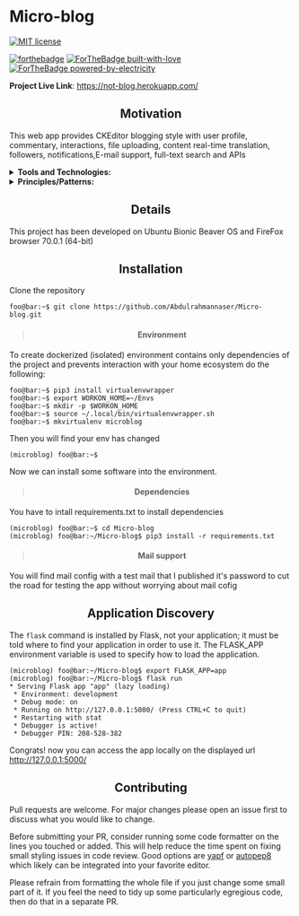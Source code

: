 # Micro-blog
[![MIT license](https://img.shields.io/badge/License-MIT-blue.svg)](https://github.com/Abdulrahmannaser/Micro-blog/blob/master/LICENSE)

[![forthebadge](https://forthebadge.com/images/badges/made-with-python.svg)](https://github.com/python)
[![ForTheBadge built-with-love](http://ForTheBadge.com/images/badges/built-with-love.svg)](https://en.wikipedia.org/wiki/Love)
[![ForTheBadge powered-by-electricity](http://ForTheBadge.com/images/badges/powered-by-electricity.svg)](https://en.wikipedia.org/wiki/Electricity)

**Project Live Link**: https://not-blog.herokuapp.com/

<center> <h2>Motivation</h2> </center>

This web app provides CKEditor blogging style with user profile, commentary, interactions, file uploading, content real-time translation, followers, notifications,E-mail support, full-text search and APIs

 <details align="center">
    <summary align="left"><strong>Tools and Technologies:</strong></summary>
     <table align="center">
         <tr align="center">
             <td  align = "center"><img src="https://i.ibb.co/rMD65VH/145-1450089-python-flask-icon.png" width=50px/><br>Flask</td>
             <td  align = "center"><img src="https://i.ibb.co/9rn37G0/853-8535155-sqlite-clipart-sqlite-icon.png" width=35px/><br>SQLite</td>
             <td  align = "center"><img src="https://i.ibb.co/kx5ZQG4/15215445.png" width=53px/><br>SQLAlchemy</td>
             <td  align = "center"><img src="https://i.ibb.co/pr1VWqn/images.png" width=53px/><br>Elasticsearch</td>
             <td  align = "center"><img src="https://i.ibb.co/WFX56GR/icons8-html-filetype-50.png" width=50px/><br>HTML</td>
             <td  align = "center"><img src="https://i.ibb.co/KbzNs5K/icons8-css-filetype-50.png" width=50px/><br>CSS</td>
           <td  align = "center"><img src="https://i.ibb.co/HNnBvJv/bootstrap-226077.png" width=50px/><br>Bootstrap</td>
         </tr>    
         <tr align="center">
           <td  align = "center"><img src="https://i.ibb.co/x6k2XfJ/icons8-javascript-50.png" width=50px/><br>JavaScript</td>
           <td  align = "center"><img src="https://i.ibb.co/DDxvVSN/icons8-jquery-50.png" width=50px/><br>JQuery</td>
           <td  align = "center"><img src="https://i.ibb.co/JjXnkDZ/6707cfe60d0ae430dea81b1a5cdd3402.png" width=50px/><br>AJAX</td>
           <td  align = "center"><img src="https://i.ibb.co/tXV3rQ9/1-h-MIq-EMz-V6ga93-WL9-HZEsyg.png" width=50px/><br>JSON</td>
           <td  align = "center"><img src="https://i.ibb.co/nMd5xCS/unnamed.png" width=50px/><br>Gmail SMTP</td>
           <td colspan="2"  align = "center"><img src="https://i.ibb.co/jWb0B32/kissclipart-globalization-clipart-globalization-clip-art-223695bbe0e46c36.png" width=55px/><br>i18n and l10n</td>
         </tr>
    </table>
</details>

 <details align="center">
    <summary align="left"><strong>Principles/Patterns:</strong></summary>
    MVC, Blueprints, Mixins, Pagination, REST, Decorator and Single Responsibility
</details>

<center> <h2>Details</h2> </center>

This project has been developed on Ubuntu Bionic Beaver OS and FireFox browser 70.0.1 (64-bit)

<center> <h2>Installation</h2> </center>

Clone the repository
```console
foo@bar:~$ git clone https://github.com/Abdulrahmannaser/Micro-blog.git
```
> <center> <h4>Environment</h4> </center>

To create dockerized (isolated) environment contains only dependencies of the project and prevents interaction with your home ecosystem do the following:
```console
foo@bar:~$ pip3 install virtualenvwrapper
foo@bar:~$ export WORKON_HOME=~/Envs
foo@bar:~$ mkdir -p $WORKON_HOME
foo@bar:~$ source ~/.local/bin/virtualenvwrapper.sh
foo@bar:~$ mkvirtualenv microblog
```
Then you will find your env has changed 
```console
(microblog) foo@bar:~$ 
```
Now we can install some software into the environment.
> <center> <h4>Dependencies</h4> </center>

You have to intall requirements.txt to install dependencies
```console
(microblog) foo@bar:~$ cd Micro-blog
(microblog) foo@bar:~/Micro-blog$ pip3 install -r requirements.txt
```
> <center> <h4>Mail support</h4> </center>

You will find mail config with a test mail that I published it's password to cut the road for testing the app without worrying about mail cofig

<center> <h2>Application Discovery</h2> </center>

The `flask` command is installed by Flask, not your application; it must be told where to find your application in order to use it. The FLASK_APP environment variable is used to specify how to load the application.
```console
(microblog) foo@bar:~/Micro-blog$ export FLASK_APP=app
(microblog) foo@bar:~/Micro-blog$ flask run
* Serving Flask app "app" (lazy loading)
 * Environment: development
 * Debug mode: on
 * Running on http://127.0.0.1:5000/ (Press CTRL+C to quit)
 * Restarting with stat
 * Debugger is active!
 * Debugger PIN: 208-528-382
```
Congrats! now you can access the app locally on the displayed url
http://127.0.0.1:5000/

<center> <h2>Contributing</h2> </center>

Pull requests are welcome. For major changes please open an issue first to discuss what you would like to change.

Before submitting your PR, consider running some code formatter on the lines you touched or added. This will help reduce the time spent on fixing small styling issues in code review. Good options are [yapf](https://github.com/google/yapf) or [autopep8](https://github.com/hhatto/autopep8) which likely can be integrated into your favorite editor.

Please refrain from formatting the whole file if you just change some small part of it. If you feel the need to tidy up some particularly egregious code, then do that in a separate PR.
